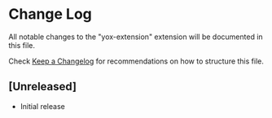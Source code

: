# Change Log

All notable changes to the "yox-extension" extension will be documented in this file.

Check [Keep a Changelog](http://keepachangelog.com/) for recommendations on how to structure this file.

## [Unreleased]

- Initial release